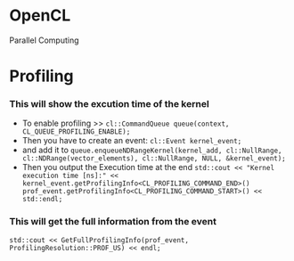 # OpenCL
Parallel Computing

# Profiling
### This will show the excution time of the kernel
- To enable profiling >> `cl::CommandQueue queue(context, CL_QUEUE_PROFILING_ENABLE);`
- Then you have to create an event: `cl::Event kernel_event;`
- and add it to 
`queue.enqueueNDRangeKernel(kernel_add, cl::NullRange, cl::NDRange(vector_elements), cl::NullRange, NULL, &kernel_event);`
- Then you output the Execution time at the end `std::cout << "Kernel execution time [ns]:" << kernel_event.getProfilingInfo<CL_PROFILING_COMMAND_END>() prof_event.getProfilingInfo<CL_PROFILING_COMMAND_START>() << std::endl;`

### This will get the full information from the event
`std::cout << GetFullProfilingInfo(prof_event, ProfilingResolution::PROF_US) << endl;`
